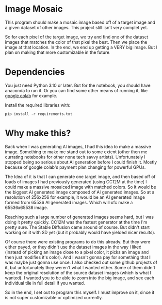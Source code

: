 # Image Mosaic

This program should make a mosaic image based off of a target image and a given dataset of other images.
This project still isn't very complet yet.

So for each pixel of the target image, we try and find one of the dataset images that matches the color of that pixel the best. Then we place the image at that location.
In the end, we end up getting a VERY big image. But I plan on making that more customizable in the future.

# Dependencies

You just need Python 3.10 or later. But for the notebook, you should have anaconda to run it. Or you can find some other means of running it, like [google colab](https://colab.research.google.com/) for example.

Install the required libraries with:

```pip install -r requirements.txt```

# Why make this?

Back when I was generating AI images, I had this idea to make a massive image. Something to make me stand out to some extent (other then me currating notebooks for other none tech savvy artists). Unfortunately I stopped being so serious about AI generation before I could finish it. Mostly because of google colab's payment plan changing for powerful GPUs.

The Idea of it is that I can generate one target image, and then based off of loads of images I had previously generated (using CC12M at the time) I could make a massive mosaiced image with matched colors. So it would be the biggest AI generated image composed of AI generated images. So at a resolution of 256x256 for example, it would be an AI generated image formed from 65536 AI generated images. Which will ofc make a 65536x65536 image.

Reaching such a large number of generated images seems hard, but I was doing it pretty quickly. CC12M was the fastest generator at the time I'm pretty sure. The Stable Diffusion came around of course. But didn't start working on it with SD yet (but it probably would have yielded nicer results).

Of course there were existing programs to do this already. But they were either payed, or they didn't use the dataset images in the way I liked (instead of picking an image close to a pixel color, it picks an image and then just modifies it's color). And I wasn't gonna pay for something that I was maybe just gonna use once.
I also checked out some github projects of it, but unfortunately they weren't what I wanted either. Some of them didn't keep the original resolution of the source dataset images (which is what I wanted). I wanted you to be able to zoom into the big image, and see each individual tile in full detail if you wanted.

So in the end, I set out to program this myself. I must improve on it, since it is not super customizable or optimized currently.